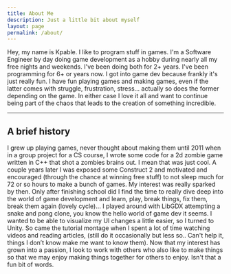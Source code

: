 ```yaml
---
title: About Me
description: Just a little bit about myself
layout: page
permalink: /about/
---
```


<!-- ## About Me  -->
Hey, my name is Kpable. I like to program stuff in games. I'm a Software Engineer by day doing game development as a hobby during nearly all my free nights and weekends.  I've been doing both for 2+ years. I've been programming for 6+ or years now. I got into game dev because frankly it's just really fun. I have fun playing games and making games, even if the latter comes with struggle, frustration, stress…  actually so does the former depending on the game. In either case I love it all and want to continue being part of the chaos that leads to the creation of something incredible. 

---

## A brief history 
I grew up playing games, never thought about making them until 2011 when in a group project for a CS course, I wrote some code for a 2d zombie game written in C++ that shot a zombies brains out. I mean that was just cool. A couple years later I was exposed some Construct 2 and motivated and encouraged (through the chance at winning free stuff) to not sleep much for 72 or so hours to make a bunch of games. My interest was really sparked by then. Only after finishing school did I find the time to really dive deep into the world of game development and learn, play, break things, fix them, break them again (lovely cycle)...  I played around with LibGDX attempting a snake and pong clone, you know the hello world of game dev it seems. I wanted to be able to visualize my UI changes a little easier, so I turned to Unity. So came the tutorial montage when I spent a lot of time watching videos and reading articles, (still do it occasionally but less so.. Can't help it, things I don’t know make me want to know them). Now that my interest has grown into a passion, I look to work with others who also like to make things so that we may enjoy making things together for others to enjoy. Isn't that a fun bit of words. 